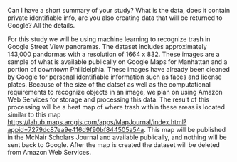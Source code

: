 Can I have a short summary of your study? What is the data, does it contain private identifiable info, are you also creating data that will be returned to Google? All the details.

For this study we will be using machine learning to recognize trash in Google Street View panoramas. The dataset includes approximately 143,000 pandormas with a resolution of 1664 x 832. These images are a sample of what is available publically on Google Maps for Manhattan and a portion of downtown Philidelphia. These images have already been cleaned by Google for personal identifiable information such as faces and license plates. Because of the size of the datset as well as the computational requirements to recognize objects in an image, we plan on using Amazon Web Services for storage and processing this data. The result of this processing will be a heat map of where trash within these areas is located similar to this map https://lahub.maps.arcgis.com/apps/MapJournal/index.html?appid=7279dc87ea9e416d9f90bf844505a54a. This map will be published in the McNair Scholars Journal and available publically, and nothing will be sent back to Google. After the map is created the dataset will be deleted from Amazon Web Services.